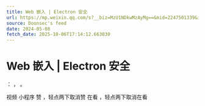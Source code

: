 ```yaml
---
title: Web 嵌入 | Electron 安全
url: https://mp.weixin.qq.com/s?__biz=MzU1NDkwMzAyMg==&mid=2247501339&idx=1&sn=b5fb39c039b67303089488703e58b957
source: Doonsec's feed
date: 2024-05-08
fetch_date: 2025-10-06T17:14:12.663030
---
```


# Web 嵌入 | Electron 安全

：
，
。

视频
小程序
赞
，轻点两下取消赞
在看
，轻点两下取消在看